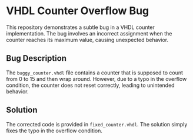 # VHDL Counter Overflow Bug

This repository demonstrates a subtle bug in a VHDL counter implementation. The bug involves an incorrect assignment when the counter reaches its maximum value, causing unexpected behavior.

## Bug Description
The `buggy_counter.vhdl` file contains a counter that is supposed to count from 0 to 15 and then wrap around. However, due to a typo in the overflow condition, the counter does not reset correctly, leading to unintended behavior.

## Solution
The corrected code is provided in `fixed_counter.vhdl`.  The solution simply fixes the typo in the overflow condition.